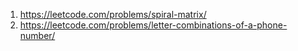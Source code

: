 1. https://leetcode.com/problems/spiral-matrix/
2. https://leetcode.com/problems/letter-combinations-of-a-phone-number/
